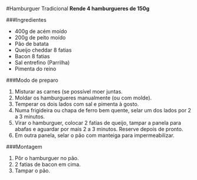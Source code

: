#Hamburguer Tradicional
**Rende 4 hamburgueres de 150g**

###Ingredientes
 - 400g de acém moído
 - 200g de peito moído
 - Pão de batata
 - Queijo cheddar 8 fatias
 - Bacon 8 fatias
 - Sal entrefino (Parrilha)
 - Pimenta do reino
 
###Modo de preparo
 1. Misturar as carnes (se possível moer juntas.
 2. Moldar os hamburgueres manualmente (ou com molde).
 3. Temperar os dois lados com sal e pimenta à gosto.
 4. Numa frigideira ou chapa de ferro bem quente, selar um dos lados por 2 a 3 minutos.
 5. Virar o hamburguer, colocar 2 fatias de queijo, tampar a panela para abafas e aguardar por mais 2 a 3 minutos. Reserve depois de pronto.
 6. Em outra panela, selar o pão com manteiga para impermeabilizar.
 
###Montagem
 1. Pôr o hamburguer no pão.
 2. 2 fatias de bacon em cima.
 3. Tampar o pão. 



